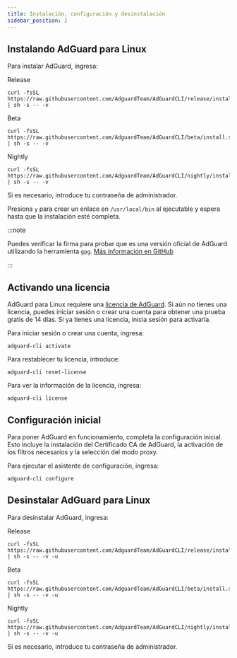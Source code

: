 ```yaml
---
title: Instalación, configuración y desinstalación
sidebar_position: 2
---
```


## Instalando AdGuard para Linux

Para instalar AdGuard, ingresa:

Release

```
curl -fsSL https://raw.githubusercontent.com/AdguardTeam/AdGuardCLI/release/install.sh | sh -s -- -v
```

Beta

```
curl -fsSL https://raw.githubusercontent.com/AdguardTeam/AdGuardCLI/beta/install.sh | sh -s -- -v
```

Nightly

```
curl -fsSL https://raw.githubusercontent.com/AdguardTeam/AdGuardCLI/nightly/install.sh | sh -s -- -v
```

Si es necesario, introduce tu contraseña de administrador.

Presiona `y` para crear un enlace en `/usr/local/bin` al ejecutable y espera hasta que la instalación esté completa.

:::note

Puedes verificar la firma para probar que es una versión oficial de AdGuard utilizando la herramienta `gpg`. [Más información en GitHub](https://github.com/AdguardTeam/AdGuardCLI?tab=readme-ov-file#verify-releases)

:::

## Activando una licencia

AdGuard para Linux requiere una [licencia de AdGuard](https://adguard.com/license.html). Si aún no tienes una licencia, puedes iniciar sesión o crear una cuenta para obtener una prueba gratis de 14 días. Si ya tienes una licencia, inicia sesión para activarla.

Para iniciar sesión o crear una cuenta, ingresa:

```
adguard-cli activate
```

Para restablecer tu licencia, introduce:

```
adguard-cli reset-license
```

Para ver la información de la licencia, ingresa:

```
adguard-cli license
```

## Configuración inicial

Para poner AdGuard en funcionamiento, completa la configuración inicial. Esto incluye la instalación del Certificado CA de AdGuard, la activación de los filtros necesarios y la selección del modo proxy.

Para ejecutar el asistente de configuración, ingresa:

```
adguard-cli configure
```

## Desinstalar AdGuard para Linux

Para desinstalar AdGuard, ingresa:

Release

```
curl -fsSL https://raw.githubusercontent.com/AdguardTeam/AdGuardCLI/release/install.sh | sh -s -- -v -u
```

Beta

```
curl -fsSL https://raw.githubusercontent.com/AdguardTeam/AdGuardCLI/beta/install.sh | sh -s -- -v -u
```

Nightly

```
curl -fsSL https://raw.githubusercontent.com/AdguardTeam/AdGuardCLI/nightly/install.sh | sh -s -- -v -u
```

Si es necesario, introduce tu contraseña de administrador.
